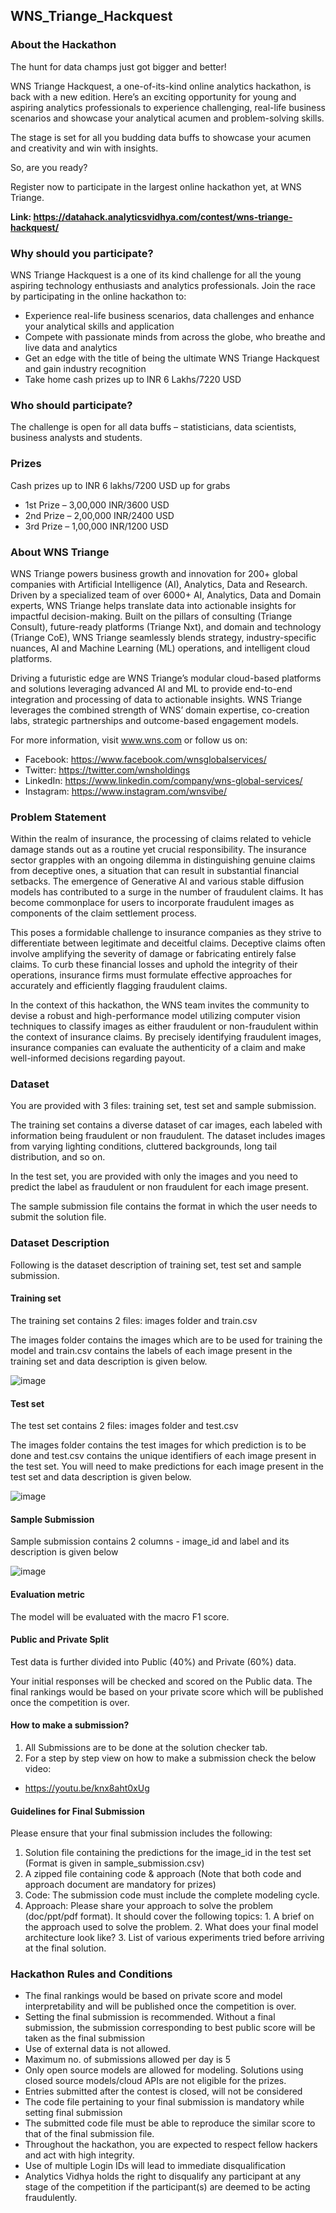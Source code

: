 ## WNS_Triange_Hackquest

### About the Hackathon

The hunt for data champs just got bigger and better! 

WNS Triange Hackquest, a one-of-its-kind online analytics hackathon, is back with a new edition. Here’s an exciting opportunity for young and aspiring analytics professionals to experience challenging, real-life business scenarios and showcase your analytical acumen and problem-solving skills.

The stage is set for all you budding data buffs to showcase your acumen and creativity and win with insights.

So, are you ready? 

Register now to participate in the largest online hackathon yet, at WNS Triange.

<b>Link: https://datahack.analyticsvidhya.com/contest/wns-triange-hackquest/</b>

### Why should you participate?

WNS Triange Hackquest is a one of its kind challenge for all the young aspiring technology enthusiasts and analytics professionals. Join the race by participating in the online hackathon to: 

 - Experience real-life business scenarios, data challenges and enhance your analytical skills and application
 - Compete with passionate minds from across the globe, who breathe and live data and analytics
 - Get an edge with the title of being the ultimate WNS Triange Hackquest and gain industry recognition 
 - Take home cash prizes up to INR 6 Lakhs/7220 USD

### Who should participate?

The challenge is open for all data buffs – statisticians, data scientists, business analysts and students.

### Prizes

Cash prizes up to INR 6 lakhs/7200 USD up for grabs

 - 1st Prize – 3,00,000 INR/3600 USD 
 - 2nd Prize – 2,00,000 INR/2400 USD
 - 3rd Prize – 1,00,000 INR/1200 USD

### About WNS Triange

WNS Triange powers business growth and innovation for 200+ global companies with Artificial Intelligence (AI), Analytics, Data and Research.  Driven by a specialized team of over 6000+ AI, Analytics, Data and Domain experts, WNS Triange helps translate data into actionable insights for impactful decision-making. Built on the pillars of consulting (Triange Consult), future-ready platforms (Triange Nxt), and domain and technology (Triange CoE), WNS Triange seamlessly blends strategy, industry-specific nuances, AI and Machine Learning (ML) operations, and intelligent cloud platforms.

Driving a futuristic edge are WNS Triange’s modular cloud-based platforms and solutions leveraging advanced AI and ML to provide end-to-end integration and processing of data to actionable insights. WNS Triange leverages the combined strength of WNS’ domain expertise, co-creation labs, strategic partnerships and outcome-based engagement models.

For more information, visit www.wns.com or follow us on:
 - Facebook: https://www.facebook.com/wnsglobalservices/
 - Twitter: https://twitter.com/wnsholdings
 - LinkedIn: https://www.linkedin.com/company/wns-global-services/
 - Instagram: https://www.instagram.com/wnsvibe/

### Problem Statement

Within the realm of insurance, the processing of claims related to vehicle damage stands out as a routine yet crucial responsibility. The insurance sector grapples with an ongoing dilemma in distinguishing genuine claims from deceptive ones, a situation that can result in substantial financial setbacks. The emergence of Generative AI and various stable diffusion models has contributed to a surge in the number of fraudulent claims. It has become commonplace for users to incorporate fraudulent images as components of the claim settlement process.

This poses a formidable challenge to insurance companies as they strive to differentiate between legitimate and deceitful claims. Deceptive claims often involve amplifying the severity of damage or fabricating entirely false claims. To curb these financial losses and uphold the integrity of their operations, insurance firms must formulate effective approaches for accurately and efficiently flagging fraudulent claims.

In the context of this hackathon, the WNS team invites the community to devise a robust and high-performance model utilizing computer vision techniques to classify images as either fraudulent or non-fraudulent within the context of insurance claims. By precisely identifying fraudulent images, insurance companies can evaluate the authenticity of a claim and make well-informed decisions regarding payout.

### Dataset

You are provided with 3 files: training set, test set and sample submission.

The training set contains a diverse dataset of car images, each labeled with information being fraudulent or non fraudulent. The dataset includes images from varying lighting conditions, cluttered backgrounds, long tail distribution, and so on.

In the test set, you are provided with only the images and you need to predict the label as fraudulent or non fraudulent for each image present.

The sample submission file contains the format in which the user needs to submit the solution file.

### Dataset Description

Following is the dataset description of training set, test set and sample submission.

#### Training set

The training set contains 2 files: images folder and train.csv

The images folder contains the images which are to be used for training the model and train.csv contains the labels of each image present in the training set and data description is given below.

![image](https://github.com/Akshay-Paunikar/WNS_Triange_Hackquest/assets/86560684/b2d4a1b8-f13c-4bb7-b75a-7272c0e620c8)

#### Test set

The test set contains 2 files: images folder and test.csv

The images folder contains the test images for which prediction is to be done and test.csv contains the unique identifiers of each image present in the test set. You will need to make predictions for each image present in the test set and data description is given below.

![image](https://github.com/Akshay-Paunikar/WNS_Triange_Hackquest/assets/86560684/810e41cc-f63e-489f-a8f7-1a3a24ac52a6)

#### Sample Submission 

Sample submission contains 2 columns - image_id and label and its description is given below

![image](https://github.com/Akshay-Paunikar/WNS_Triange_Hackquest/assets/86560684/3209b2b2-276f-4d5d-8147-cf834da748e9)

#### Evaluation metric

The model will be evaluated with the macro F1 score.

#### Public and Private Split

Test data is further divided into Public (40%) and Private (60%) data.

Your initial responses will be checked and scored on the Public data. The final rankings would be based on your private score which will be published once the competition is over.

#### How to make a submission?

 1. All Submissions are to be done at the solution checker tab.
 2. For a step by step view on how to make a submission check the below video:

 - https://youtu.be/knx8aht0xUg

#### Guidelines for Final Submission

Please ensure that your final submission includes the following:

 1. Solution file containing the predictions for the image_id in the test set (Format is given in sample_submission.csv)
 2. A zipped file containing code & approach (Note that both code and approach document are mandatory for prizes)
   1. Code: The submission code must include the complete modeling cycle.
   2. Approach: Please share your approach to solve the problem (doc/ppt/pdf format). It should cover the following topics:
     1. A brief on the approach used to solve the problem.
     2. What does your final model architecture look like? 
     3. List of various experiments tried before arriving at the final solution.

### Hackathon Rules and Conditions

 - The final rankings would be based on private score and model interpretability and will be published once the competition is over.
 - Setting the final submission is recommended. Without a final submission, the submission corresponding to best public score will be taken as the final submission
 - Use of external data is not allowed.
 - Maximum no. of submissions allowed per day is 5
 - Only open source models are allowed for modeling. Solutions using closed source models/cloud APIs are not eligible for the prizes.
 - Entries submitted after the contest is closed, will not be considered
 - The code file pertaining to your final submission is mandatory while setting final submission
 - The submitted code file must be able to reproduce the similar score to that of the final submission file.
 - Throughout the hackathon, you are expected to respect fellow hackers and act with high integrity.
 - Use of multiple Login IDs will lead to immediate disqualification
 - Analytics Vidhya holds the right to disqualify any participant at any stage of the competition if the participant(s) are deemed to be acting fraudulently.
